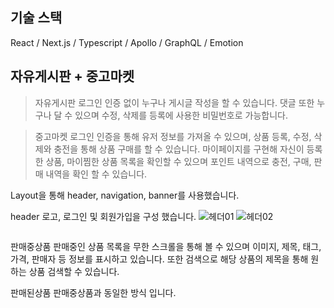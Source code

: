 ## 기술 스택
React / Next.js / Typescript / Apollo / GraphQL / Emotion

## 자유게시판 + 중고마켓
> 자유게시판
로그인 인증 없이 누구나 게시글 작성을 할 수 있습니다.
댓글 또한 누구나 달 수 있으며 수정, 삭제를 등록에 사용한 비밀번호로 가능합니다.

> 중고마켓
로그인 인증을 통해 유저 정보를 가져올 수 있으며, 상품 등록, 수정, 삭제와 충전을 통해 상품 구매를 할 수 있습니다.
마이페이지를 구현해 자신이 등록한 상품, 마이찜한 상품 목록을 확인할 수 있으며
포인트 내역으로 충전, 구매, 판매 내역을 확인 할 수 있습니다.

Layout을 통해 header, navigation, banner를 사용했습니다.

header
로고, 로그인 및 회원가입을 구성 했습니다.
![헤더01](https://github.com/user-attachments/assets/ed536b0a-7f01-4ea1-8183-5f3e87d0107e) 
![헤더02](https://github.com/user-attachments/assets/3833e25c-2225-494e-9788-8540181b8ae0)



```bash

```



판매중상품
판매중인 상품 목록을 무한 스크롤을 통해 볼 수 있으며 이미지, 제목, 태그, 가격, 판매자 등 정보를 표시하고 있습니다.
또한 검색으로 해당 상품의 제목을 통해 원하는 상품 검색할 수 있습니다.

판매된상품
판매중상품과 동일한 방식 입니다.

